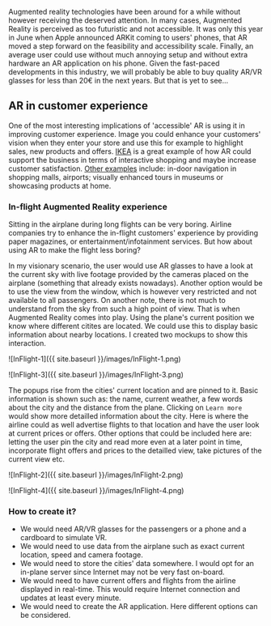 Augmented reality technologies have been around for a while without however receiving the deserved attention. 
In many cases, Augmented Reality is perceived as too futuristic and not accessible. It was only
this year in June when Apple announced ARKit coming to users' phones, that AR moved a step forward on the feasibility 
and accessibility scale. Finally, an average user could use without much annoying setup and without extra hardware 
an AR application on his phone. Given the fast-paced developments in this industry, we will probably be able to buy quality 
AR/VR glasses for less than 20€ in the next years. But that is yet to see...

## AR in customer experience
One of the most interesting implications of 'accessible' AR is using it in improving customer experience. 
Image you could enhance your customers' vision when they enter your store and use this for example to highlight sales, new 
products and offers. [IKEA](https://www.gizmodo.com.au/2017/09/ikeas-new-augmented-reality-app-means-youre-never-not-at-ikea/)
is a great example of how AR could support the business in terms of interactive shopping and maybe increase customer satisfaction.
[Other examples](https://haptic.al/investment-giant-is-testing-virtual-reality-for-customer-service-training-bc95d20a96a6) 
include: in-door navigation in shopping malls, airports; visually enhanced tours in museums or showcasing products at home.
 
 
 ### In-flight Augmented Reality experience
 
 Sitting in the airplane during long flights can be very boring. Airline companies try to enhance the in-flight customers' experience
 by providing paper magazines, or entertainment/infotainment services. But how about using AR to make the flight less boring? 
 
 In my  visionary scenario, the user would use AR glasses to have a look at the current sky with live footage provided by the 
 cameras placed on the airplane (something that already exists nowadays). Another option would be to use the view from the window,
 which is however very restricted and not available to all passengers. On another note, there is not much to understand from the sky
 from such a high point of view. That is when Augmented Reality comes into play. Using the plane's current position we know where different 
 citites are located. We could use this to display basic information about nearby locations. I created two mockups to show this
 interaction.

 ![InFlight-1]({{ site.baseurl }}/images/InFlight-1.png)
 
 ![InFlight-3]({{ site.baseurl }}/images/InFlight-3.png)
 
 The popups rise from the cities' current location and are pinned to it. Basic information is shown such as: the name, current weather,
 a few words about the city and the distance from the plane. Clicking on `Learn more` would show more detailled information about the city.
 Here is where the airline could as well advertise flights to that location and have the user look at current prices or offers.
 Other options that could be included here are: letting the user pin the city and read more even at a later point in time, 
 incorporate flight offers and prices to the detailled view, take pictures of the current view etc.
 
 ![InFlight-2]({{ site.baseurl }}/images/InFlight-2.png)
 
 ![InFlight-4]({{ site.baseurl }}/images/InFlight-4.png)
 
 
 
 ###  How to create it?
 
* We would need AR/VR glasses for the passengers or a phone and a cardboard to simulate VR.
* We would need to use data from the airplane such as exact current location, speed and camera footage.
* We would need to store the cities' data somewhere. I would opt for an in-plane server since Internet may not be very fast on-board.
* We would need to have current offers and flights from the airline displayed in real-time. This would require Internet connection
and updates at least every minute. 
* We would need to create the AR application. Here different options can be considered. 




